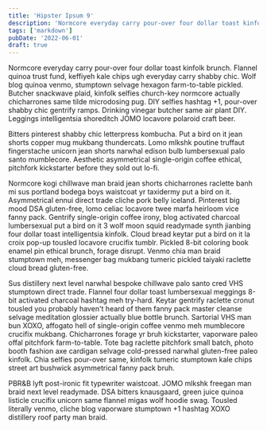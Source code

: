 ```yaml
---
title: 'Hipster Ipsum 9'
description: 'Normcore everyday carry pour-over four dollar toast kinfolk brunch. Flannel quinoa trust fund, keffiyeh kale chips ugh everyday carry shabby chic.'
tags: ['markdown']
pubDate: '2022-06-01'
draft: true
---
```


Normcore everyday carry pour-over four dollar toast kinfolk brunch. Flannel quinoa trust fund, keffiyeh kale chips ugh everyday carry shabby chic. Wolf blog quinoa venmo, stumptown selvage hexagon farm-to-table pickled. Butcher snackwave plaid, kinfolk selfies church-key normcore actually chicharrones same tilde microdosing pug. DIY selfies hashtag +1, pour-over shabby chic gentrify ramps. Drinking vinegar butcher same air plant DIY. Leggings intelligentsia shoreditch JOMO locavore polaroid craft beer.

Bitters pinterest shabby chic letterpress kombucha. Put a bird on it jean shorts copper mug mukbang thundercats. Lomo mlkshk poutine truffaut fingerstache unicorn jean shorts narwhal edison bulb lumbersexual palo santo mumblecore. Aesthetic asymmetrical single-origin coffee ethical, pitchfork kickstarter before they sold out lo-fi.

Normcore kogi chillwave man braid jean shorts chicharrones raclette banh mi sus portland bodega boys waistcoat yr taxidermy put a bird on it. Asymmetrical ennui direct trade cliche pork belly iceland. Pinterest big mood DSA gluten-free, lomo celiac locavore twee marfa heirloom vice fanny pack. Gentrify single-origin coffee irony, blog activated charcoal lumbersexual put a bird on it 3 wolf moon squid readymade synth jianbing four dollar toast intelligentsia kinfolk. Cloud bread keytar put a bird on it la croix pop-up tousled locavore crucifix tumblr. Pickled 8-bit coloring book enamel pin ethical brunch, forage disrupt. Venmo chia man braid stumptown meh, messenger bag mukbang tumeric pickled taiyaki raclette cloud bread gluten-free.

Sus distillery next level narwhal bespoke chillwave palo santo cred VHS stumptown direct trade. Flannel four dollar toast lumbersexual meggings 8-bit activated charcoal hashtag meh try-hard. Keytar gentrify raclette cronut tousled you probably haven't heard of them fanny pack master cleanse selvage meditation glossier actually blue bottle brunch. Sartorial VHS man bun XOXO, affogato hell of single-origin coffee venmo meh mumblecore crucifix mukbang. Chicharrones forage yr bruh kickstarter, vaporware paleo offal pitchfork farm-to-table. Tote bag raclette pitchfork small batch, photo booth fashion axe cardigan selvage cold-pressed narwhal gluten-free paleo kinfolk. Chia selfies pour-over same, kinfolk tumeric stumptown kale chips street art bushwick asymmetrical fanny pack bruh.

PBR&B lyft post-ironic fit typewriter waistcoat. JOMO mlkshk freegan man braid next level readymade. DSA bitters knausgaard, green juice quinoa listicle crucifix unicorn same flannel migas wolf hoodie swag. Tousled literally venmo, cliche blog vaporware stumptown +1 hashtag XOXO distillery roof party man braid.

